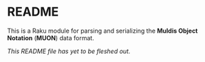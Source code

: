 # README

This is a Raku module for parsing and serializing the
**Muldis Object Notation** (**MUON**) data format.

*This README file has yet to be fleshed out.*
